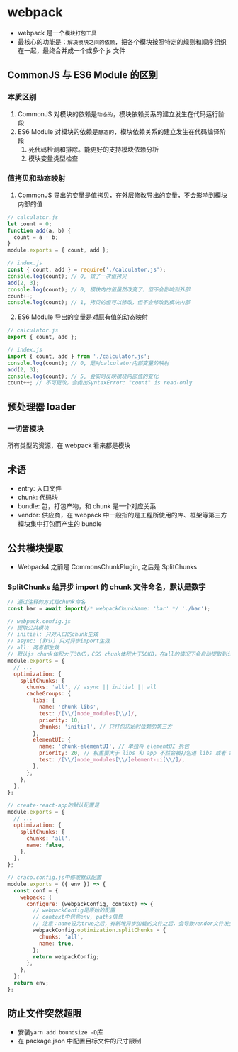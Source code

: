 # webpack

- webpack 是一个`模块打包工具`
- 最核心的功能是：`解决模块之间的依赖`，把各个模块按照特定的规则和顺序组织在一起，最终合并成一个或多个 js 文件

## CommonJS 与 ES6 Module 的区别

### 本质区别

1. CommonJS 对模块的依赖是`动态的`，模块依赖关系的建立发生在代码运行阶段
2. ES6 Module 对模块的依赖是`静态的`，模块依赖关系的建立发生在代码编译阶段
   1. 死代码检测和排除。能更好的支持模块依赖分析
   2. 模块变量类型检查

### 值拷贝和动态映射

1. CommonJS 导出的变量是值拷贝，在外层修改导出的变量，不会影响到模块内部的值

```js
// calculator.js
let count = 0;
function add(a, b) {
  count = a + b;
}
module.exports = { count, add };

// index.js
const { count, add } = require('./calculator.js');
console.log(count); // 0, 做了一次值拷贝
add(2, 3);
console.log(count); // 0, 模块内的值虽然改变了，但不会影响到外部
count++;
console.log(count); // 1, 拷贝的值可以修改，但不会修改到模块内部
```

2. ES6 Module 导出的变量是对原有值的动态映射

```js
// calculator.js
export { count, add };

// index.js
import { count, add } from './calculator.js';
console.log(count); // 0, 是对calculator内部变量的映射
add(2, 3);
console.log(count); // 5, 会实时反映模块内部值的变化
count++; // 不可更改，会抛出SyntaxError: "count" is read-only
```

## 预处理器 loader

### 一切皆模块

所有类型的资源，在 webpack 看来都是模块

## 术语

- entry: 入口文件
- chunk: 代码块
- bundle: 包，打包产物，和 chunk 是一个对应关系
- vendor: 供应商，在 webpack 中一般指的是工程所使用的库、框架等第三方模块集中打包而产生的 bundle

## 公共模块提取

- Webpack4 之前是 CommonsChunkPlugin, 之后是 SplitChunks

### SplitChunks 给异步 import 的 chunk 文件命名，默认是数字

```js
// 通过注释的方式给chunk命名
const bar = await import(/* webpackChunkName: 'bar' */ './bar');
```

```js
// webpack.config.js
// 提取公共模块
// initial: 只对入口的chunk生效
// async: (默认) 只对异步import生效
// all: 两者都生效
// 默认js chunk体积大于30KB，CSS chunk体积大于50KB，在all的情况下会自动提取到公用模块中
module.exports = {
  // ...
  optimization: {
    splitChunks: {
      chunks: 'all', // async || initial || all
      cacheGroups: {
        libs: {
          name: 'chunk-libs',
          test: /[\\/]node_modules[\\/]/,
          priority: 10,
          chunks: 'initial', // 只打包初始时依赖的第三方
        },
        elementUI: {
          name: 'chunk-elementUI', // 单独将 elementUI 拆包
          priority: 20, // 权重要大于 libs 和 app 不然会被打包进 libs 或者 app
          test: /[\\/]node_modules[\\/]element-ui[\\/]/,
        },
      },
    },
  },
};

// create-react-app的默认配置是
module.exports = {
  // ...
  optimization: {
    splitChunks: {
      chunks: 'all',
      name: false,
    },
  },
};

// craco.config.js中修改默认配置
module.exports = ({ env }) => {
  const conf = {
    webpack: {
      configure: (webpackConfig, context) => {
        // webpackConfig是原始的配置
        // context中包含env, paths信息
        // 注意：name设为true之后，有新增异步加载的文件之后，会导致vendor文件发生变化
        webpackConfig.optimization.splitChunks = {
          chunks: 'all',
          name: true,
        };
        return webpackConfig;
      },
    },
  };
  return env;
};
```

## 防止文件突然超限

- 安装`yarn add boundsize -D`库
- 在 package.json 中配置目标文件的尺寸限制
